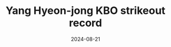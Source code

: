 ---
layout: sports_graphic
title: Yang Hyeon-jong KBO strikeout record
description: Made for KBO in English
img: assets/sports_graphics/yang_k.png
tags: [kbo, kia tigers]
date: 2024-08-21
---